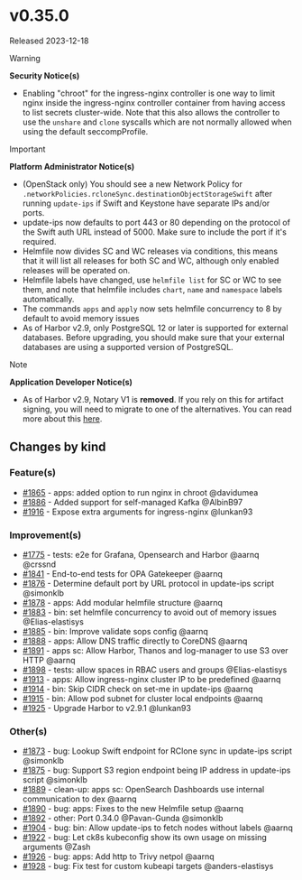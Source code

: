 # v0.35.0

Released 2023-12-18

> [!WARNING]
> **Security Notice(s)**
> - Enabling "chroot" for the ingress-nginx controller is one way to limit nginx inside the ingress-nginx controller container from having access to list secrets cluster-wide.
>   Note that this also allows the controller to use the `unshare` and `clone` syscalls which are not normally allowed when using the default seccompProfile.
<!-- -->
> [!IMPORTANT]
> **Platform Administrator Notice(s)**
> - (OpenStack only) You should see a new Network Policy for `.networkPolicies.rcloneSync.destinationObjectStorageSwift` after running `update-ips` if Swift and Keystone have separate IPs and/or ports.
> - update-ips now defaults to port 443 or 80 depending on the protocol of the Swift auth URL instead of 5000. Make sure to include the port if it's required.
> - Helmfile now divides SC and WC releases via conditions, this means that it will list all releases for both SC and WC, although only enabled releases will be operated on.
> - Helmfile labels have changed, use `helmfile list` for SC or WC to see them, and note that helmfile includes `chart`, `name` and `namespace` labels automatically.
> - The commands `apps` and `apply` now sets helmfile concurrency to 8 by default to avoid memory issues
> - As of Harbor v2.9, only PostgreSQL 12 or later is supported for external databases. Before upgrading, you should make sure that your external databases are using a supported version of PostgreSQL.
<!-- -->
> [!NOTE]
> **Application Developer Notice(s)**
> - As of Harbor v2.9, Notary V1 is **removed**. If you rely on this for artifact signing, you will need to migrate to one of the alternatives. You can read more about this [here](https://github.com/goharbor/harbor/wiki/Harbor-Deprecates-Notary-v1-Support-in-v2.9.0).

## Changes by kind

### Feature(s)

- [#1865](https://github.com/elastisys/compliantkubernetes-apps/pull/1865) - apps: added option to run nginx in chroot @davidumea
- [#1886](https://github.com/elastisys/compliantkubernetes-apps/pull/1886) - Added support for self-managed Kafka @AlbinB97
- [#1916](https://github.com/elastisys/compliantkubernetes-apps/pull/1916) - Expose extra arguments for ingress-nginx @lunkan93

### Improvement(s)

- [#1775](https://github.com/elastisys/compliantkubernetes-apps/pull/1775) - tests: e2e for Grafana, Opensearch and Harbor @aarnq @crssnd
- [#1841](https://github.com/elastisys/compliantkubernetes-apps/pull/1841) - End-to-end tests for OPA Gatekeeper @aarnq
- [#1876](https://github.com/elastisys/compliantkubernetes-apps/pull/1876) - Determine default port by URL protocol in update-ips script @simonklb
- [#1878](https://github.com/elastisys/compliantkubernetes-apps/pull/1878) - apps: Add modular helmfile structure @aarnq
- [#1883](https://github.com/elastisys/compliantkubernetes-apps/pull/1883) - bin: set helmfile concurrency to avoid out of memory issues @Elias-elastisys
- [#1885](https://github.com/elastisys/compliantkubernetes-apps/pull/1885) - bin: Improve validate sops config @aarnq
- [#1888](https://github.com/elastisys/compliantkubernetes-apps/pull/1888) - apps: Allow DNS traffic directly to CoreDNS @aarnq
- [#1891](https://github.com/elastisys/compliantkubernetes-apps/pull/1891) - apps sc: Allow Harbor, Thanos and log-manager to use S3 over HTTP @aarnq
- [#1898](https://github.com/elastisys/compliantkubernetes-apps/pull/1898) - tests: allow spaces in RBAC users and groups @Elias-elastisys
- [#1913](https://github.com/elastisys/compliantkubernetes-apps/pull/1913) - apps: Allow ingress-nginx cluster IP to be predefined @aarnq
- [#1914](https://github.com/elastisys/compliantkubernetes-apps/pull/1914) - bin: Skip CIDR check on set-me in update-ips @aarnq
- [#1915](https://github.com/elastisys/compliantkubernetes-apps/pull/1915) - bin: Allow pod subnet for cluster local endpoints @aarnq
- [#1925](https://github.com/elastisys/compliantkubernetes-apps/pull/1925) - Upgrade Harbor to v2.9.1 @lunkan93

### Other(s)

- [#1873](https://github.com/elastisys/compliantkubernetes-apps/pull/1873) - bug: Lookup Swift endpoint for RClone sync in update-ips script @simonklb
- [#1875](https://github.com/elastisys/compliantkubernetes-apps/pull/1875) - bug: Support S3 region endpoint being IP address in update-ips script @simonklb
- [#1889](https://github.com/elastisys/compliantkubernetes-apps/pull/1889) - clean-up: apps sc: OpenSearch Dashboards use internal communication to dex @aarnq
- [#1890](https://github.com/elastisys/compliantkubernetes-apps/pull/1890) - bug: apps: Fixes to the new Helmfile setup @aarnq
- [#1892](https://github.com/elastisys/compliantkubernetes-apps/pull/1892) - other: Port 0.34.0 @Pavan-Gunda @simonklb
- [#1904](https://github.com/elastisys/compliantkubernetes-apps/pull/1904) - bug: bin: Allow update-ips to fetch nodes without labels @aarnq
- [#1922](https://github.com/elastisys/compliantkubernetes-apps/pull/1922) - bug: Let ck8s kubeconfig show its own usage on missing arguments @Zash
- [#1926](https://github.com/elastisys/compliantkubernetes-apps/pull/1926) - bug: apps: Add http to Trivy netpol @aarnq
- [#1928](https://github.com/elastisys/compliantkubernetes-apps/pull/1928) - bug: Fix test for custom kubeapi targets @anders-elastisys
